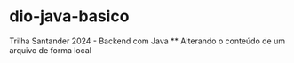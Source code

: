 # dio-java-basico
Trilha Santander 2024 - Backend com Java \**
Alterando o conteúdo de um arquivo de forma local